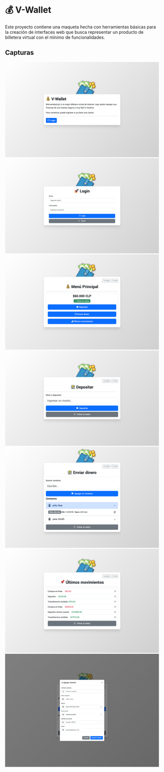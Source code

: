 # 💰 V-Wallet

Este proyecto contiene una maqueta hecha con herramientas básicas para la creación de interfaces web
que busca representar un producto de billetera virtual con el mínimo de funcionalidades.

## Capturas

![Captura](./assets/media/previews/preview-01.png)
![Captura](./assets/media/previews/preview-02.png)
![Captura](./assets/media/previews/preview-03.png)
![Captura](./assets/media/previews/preview-04.png)
![Captura](./assets/media/previews/preview-05.png)
![Captura](./assets/media/previews/preview-06.png)
![Captura](./assets/media/previews/preview-07.png)